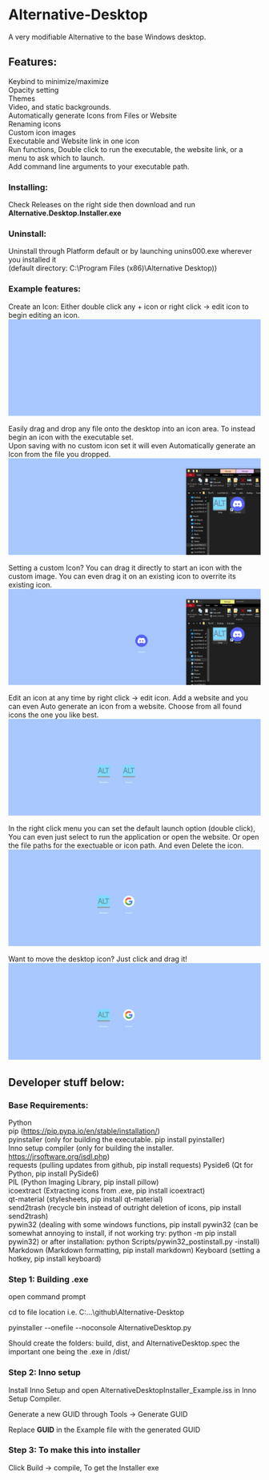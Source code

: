 # Alternative-Desktop

A very modifiable Alternative to the base Windows desktop.

## Features:  
Keybind to minimize/maximize  
Opacity setting  
Themes  
Video, and static backgrounds.  
Automatically generate Icons from Files or Website  
Renaming icons  
Custom icon images  
Executable and Website link in one icon  
Run functions, Double click to run the executable, the website link, or a menu to ask which to launch.  
Add command line arguments to your executable path.  

### Installing: 
Check Releases on the right side then download and run **Alternative.Desktop.Installer.exe** 

### Uninstall: 
Uninstall through Platform default or by launching unins000.exe wherever you installed it  
(default directory: C:\Program Files (x86)\Alternative Desktop))



### Example features:

Create an Icon: Either double click any + icon or right click -> edit icon to begin editing an icon.  
![Create_icon](readme/create_icon.gif)

Easily drag and drop any file onto the desktop into an icon area. To instead begin an icon with the executable set.  
Upon saving with no custom icon set it will even Automatically generate an Icon from the file you dropped.  
![Drag_and_drop](readme/drag_and_drop_create.gif)

Setting a custom Icon? You can drag it directly to start an icon with the custom image. You can even drag it on an existing icon to overrite its existing icon.  
![Setting_icon](readme/setting_icon.gif)

Edit an icon at any time by right click -> edit icon. Add a website and you can even Auto generate an icon from a website. Choose from all found icons the one you like best.  
![Edit_icon](readme/edit_icon.gif)

In the right click menu you can set the default launch option (double click), You can even just select to run the application or open the website. Or open the file paths for the exectuable or icon path. And even Delete the icon.
![Right_click](readme/right_click.gif)

Want to move the desktop icon? Just click and drag it!
![drag](readme/drag.gif)  









## Developer stuff below:

### Base Requirements: 
Python  
pip (https://pip.pypa.io/en/stable/installation/)  
pyinstaller (only for building the executable. pip install pyinstaller)  
Inno setup compiler (only for building the installer. https://jrsoftware.org/isdl.php)  
requests   	(pulling updates from github, pip install requests)
Pyside6 	(Qt for Python, pip install PySide6)     
PIL 		(Python Imaging Library, pip install pillow)   
icoextract  (Extracting icons from .exe, pip install icoextract)  
qt-material (stylesheets, pip install qt-material)  
send2trash (recycle bin instead of outright deletion of icons, pip install send2trash)  
pywin32     (dealing with some windows functions, pip install pywin32 (can be somewhat annoying to install, if not working try: python -m pip install pywin32) or after installation: python Scripts/pywin32_postinstall.py -install)
Markdown    (Markdown formatting, pip install markdown)
Keyboard    (setting a hotkey, pip install keyboard)

### Step 1: Building .exe
open command prompt

cd to file location i.e. C:\...\github\Alternative-Desktop

pyinstaller --onefile --noconsole AlternativeDesktop.py

Should create the folders: build, dist, and AlternativeDesktop.spec the important one being the .exe in /dist/

### Step 2: Inno setup

Install Inno Setup and open AlternativeDesktopInstaller_Example.iss in Inno Setup Compiler.

Generate a new GUID through Tools -> Generate GUID

Replace **GUID** in the Example file with the generated GUID

### Step 3: To make this into installer
Click Build -> compile, To get the Installer exe




